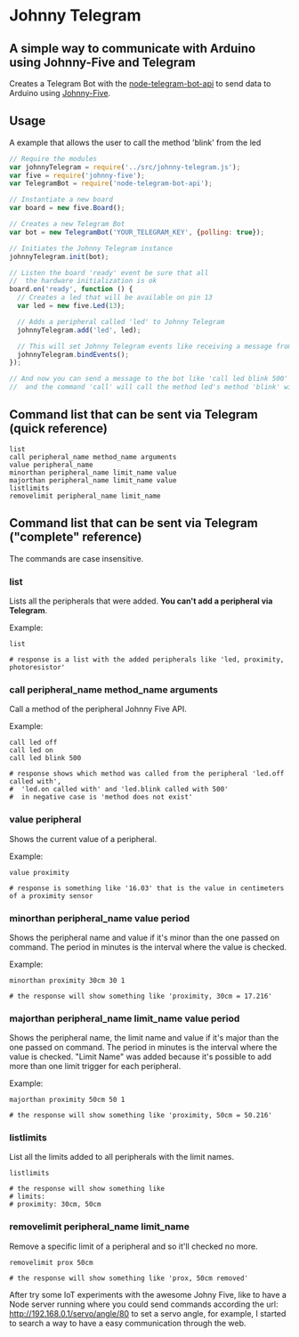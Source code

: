 # Johnny Telegram

## A simple way to communicate with Arduino using Johnny-Five and Telegram

Creates a Telegram Bot with the [node-telegram-bot-api](https://github.com/yagop/node-telegram-bot-api) to send data to Arduino using [Johnny-Five](https://github.com/rwaldron/johnny-five).

## Usage

A example that allows the user to call the method 'blink' from the led

```javascript
// Require the modules
var johnnyTelegram = require('../src/johnny-telegram.js');
var five = require('johnny-five');
var TelegramBot = require('node-telegram-bot-api');

// Instantiate a new board
var board = new five.Board();

// Creates a new Telegram Bot
var bot = new TelegramBot('YOUR_TELEGRAM_KEY', {polling: true});

// Initiates the Johnny Telegram instance
johnnyTelegram.init(bot);

// Listen the board 'ready' event be sure that all 
//  the hardware initialization is ok 
board.on('ready', function () {
  // Creates a led that will be available on pin 13
  var led = new five.Led(13);

  // Adds a peripheral called 'led' to Johnny Telegram
  johnnyTelegram.add('led', led);

  // This will set Johnny Telegram events like receiving a message from Telegram
  johnnyTelegram.bindEvents();
});

// And now you can send a message to the bot like 'call led blink 500'
//  and the command 'call' will call the method led's method 'blink' with 500 as parameter :)
```

## Command list that can be sent via Telegram (quick reference)
  ```shell
  list
  call peripheral_name method_name arguments
  value peripheral_name
  minorthan peripheral_name limit_name value
  majorthan peripheral_name limit_name value
  listlimits
  removelimit peripheral_name limit_name
  ```
## Command list that can be sent via Telegram ("complete" reference)

The commands are case insensitive.

### list 

Lists all the peripherals that were added. **You can't add a peripheral via Telegram**.

Example:
  ```shell
  list

  # response is a list with the added peripherals like 'led, proximity, photoresistor'
  ```

### call peripheral\_name method\_name arguments 

Call a method of the peripheral Johnny Five API.

Example:
  ```shell
  call led off
  call led on
  call led blink 500

  # response shows which method was called from the peripheral 'led.off called with', 
  #  'led.on called with' and 'led.blink called with 500'
  #  in negative case is 'method does not exist'
  ```
### value peripheral 

Shows the current value of a peripheral.

Example:
  ```shell
  value proximity

  # response is something like '16.03' that is the value in centimeters of a proximity sensor
  ```

### minorthan peripheral\_name value period 

Shows the peripheral name and value if it's minor than the one passed on command. The period in minutes is the interval where the value is checked.

Example:
  ```shell
  minorthan proximity 30cm 30 1

  # the response will show something like 'proximity, 30cm = 17.216'
  ```

### majorthan peripheral\_name limit\_name value period 

Shows the peripheral name, the limit name and value if it's major than the one passed on command. The period in minutes is the interval where the value is checked. "Limit Name" was added because it's possible to add more than one limit trigger for each peripheral.

Example:
  ```shell
  majorthan proximity 50cm 50 1

  # the response will show something like 'proximity, 50cm = 50.216'
  ```

### listlimits 

List all the limits added to all peripherals with the limit names.

  ```shell
  listlimits

  # the response will show something like 
  # limits:
  # proximity: 30cm, 50cm
  ```
### removelimit peripheral\_name limit\_name

Remove a specific limit of a peripheral and so it'll checked no more.

  ```shell
  removelimit prox 50cm

  # the response will show something like 'prox, 50cm removed'
  ```

After try some IoT experiments with the awesome Johny Five, like to have a Node server running where you could send commands according the url: http://192.168.0.1/servo/angle/80 to set a servo angle, for example, I started to search a way to have a easy communication through the web.